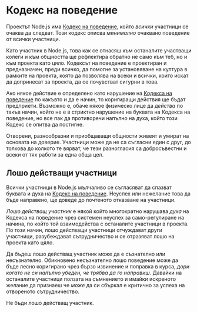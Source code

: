 # Кодекс на поведение

Проектът Node.js има [Кодекс на поведение](https://github.com/nodejs/admin/blob/master/CODE_OF_CONDUCT.md), който *всички* участници се очаква да следват. Този кодекс описва *минимално* очаквано поведение от всички участници.

Като участник в Node.js, това как се отнасяш към останалите участващи колеги и към общността ще рефлектира обратно не само към теб, но и към проекта като цяло. Кодексът на поведение е проектиран и предназначен, преди всичко, да помогне за установяване на култура в рамките на проекта, която да позволява на всеки и всички, които искат да допринесат за проекта, да се почувстват сигурни в това.

Ако някое действие е определено като нарушение на [Кодекса на поведение](https://github.com/nodejs/admin/blob/master/CODE_OF_CONDUCT.md) по какъвто и да е начин, то коригиращи действия ще бъдат предприети. Възможно е, обаче някое физическо лице да *действа* по такъв начин, който не е в стриктно нарушение на буквата на Кодекса на поведение, но все пак да противоречи напълно на духа, който този Кодекс се опитва да постигне.

Отворени, разнообразни и приобщаващи общности живеят и умират на основата на доверие. Участници може да не са съгласни един с друг, до толкова до колкото те вярват, че тези разногласия са добросъвестни и всеки от тях работи за една обща цел.

## Лошо действащи участници

Всички участници в Node.js мълчаливо се съгласяват да спазват буквата и духа на [Кодекс на поведение](https://github.com/nodejs/admin/blob/master/CODE_OF_CONDUCT.md). Неуспех или нежелание това да бъде направено, ще доведе до почтеното отказване на участници.

*Лошо действащ участник* е някой който многократно нарушава *духа* на Кодекса на поведение чрез системен неуспех за само-регулиране на начина, по който той взаимодейства с останалите участници в проекта. По този начин, лошо действащи участници отчуждават други участници, разубеждават сътрудничество и се отразяват лошо на проекта като цяло.

Да бъдеш лошо действащ участник може да е съзнателно или несъзнателно. Обикновено несъзнателно лошо поведение може да бъде лесно коригирано чрез бързо извинение и поправка в курса, *дори когато не си напълно убеден, че трябва да го направиш*. Давайки на останалите участници ползата на съмнението и имайки искреното желание да признаеш че *може* да си сбъркал е критично за успеха на отвореното сътрудничество.

Не бъди лошо действащ участник.